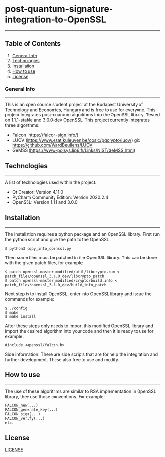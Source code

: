 # post-quantum-signature-integration-to-OpenSSL
***
## Table of Contents
1. [General Info](#general-info)
2. [Technologies](#technologies)
3. [Installation](#installation)
4. [How to use](#howtouse)
5. [License](#license)
### General Info
***
This is an open source student project at the Budapest University of Technology and Economics, Hungary and is free to use for everyone. This project integrates post-quantum algorithms into the OpenSSL library. Tested on 1.1.1-stable and 3.0.0-dev OpenSSL. This project currently integrates three algorithms:
* Falcon (https://falcon-sign.info/)
* LUOV (https://www.esat.kuleuven.be/cosic/pqcrypto/luov/) git: https://github.com/WardBeullens/LUOV
* GeMSS (https://www-polsys.lip6.fr/Links/NIST/GeMSS.html)
## Technologies
***
A list of technologies used within the project:
* Qt Creator: Version 4.11.0
* PyCharm Community Edition: Version  2020.2.4
* OpenSSL: Version 1.1.1 and 3.0.0
## Installation
***
The Installation requires a python package and an OpenSSL library. First run the python script and give the path to the OpenSSL
```
$ python3 copy_into_openssl.py
```
Then some files must be patched in the OpenSSL library. This can be done with the given patch files, for example:
```
$ patch openssl-master_modified/util/libcrypto.num < patch_files/openssl_3.0.0_dev/libcrypto_patch
$ patch openssl-master_modified/crypto/build.info < patch_files/openssl_3.0.0_dev/build_info_patch
```
Next step is to install OpenSSL, enter into OpenSSL library and issue the commands for example:
```
$ ./config
$ make
$ make install
```
After these steps only needs to import this modified OpenSSL library and import the desired algorithm into your code and then it is ready to use for example:
```
#include <openssl/falcon.h>
```
Side information: There are side scripts that are for help the integration and further development. These also free to use and modify.
## How to use
***
The use of these algorithms are similar to RSA implementation in OpenSSL library, they use those conventions. For example:
```
FALCON_new(...)
FALCON_generate_key(...)
FALCON_sign(...)
FALCON_verify(...)
etc.
```
## License

[LICENSE](https://github.com/CrySyS/post-quantum-signature-integration-to-OpenSSL/blob/main/LICENSE)
